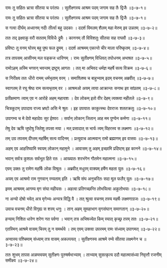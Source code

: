 रामः तु सहितः भ्रात्रा सीतया च परंतपः ।
सुतीक्ष्णस्य आश्रम पदम् जगाम सह तैः द्विजैः ॥३-७-१॥

रामः तु सहितः भ्रात्रा सीतया च परंतपः ।
सुतीक्ष्णस्य आश्रम पदम् जगाम सह तैः द्विजैः ॥३-७-१॥

स गत्वा दीर्घम् अध्वानम् नदीः तीर्त्वा बहु उदकाः ।
ददर्श विमलम् शैलम् महा मेरुम् इव उन्नतम् ॥३-७-२॥

ततः तद् इक्ष्वाकु वरौ सततम् विविधैः द्रुमैः ।
काननम् तौ विविशतुः सीतया सह राघवौ ॥३-७-३॥

प्रविष्टः तु वनम् घोरम् बहु पुष्प फल द्रुमम् ।
ददर्श आश्रमम् एकान्ते चीर माला परिष्कृतम् ॥३-७-४॥

तत्र तापसम् आसीनम् मल पङ्कज  धारिणम् ।
रामः सुतीक्ष्णम् विधिवत् तपोधनम् अभाषत  ॥३-७-५॥

रामोऽहम् अस्मि भगवन् भवन्तम् द्रष्टुम् आगतः ।
तत् मा अभिवद धर्मज्ञ महर्षे सत्य विक्रम ॥३-७-६॥

स निरीक्ष्य ततः धीरो रामम् धर्मभृताम् वरम् ।
समाश्लिष्य च बाहुभ्याम् इदम् वचनम् अब्रवीत्  ॥३-७-७॥

स्वागतम् ते रघु श्रेष्ठ राम सत्यभृताम् वर ।
आश्रमओ अयम् त्वया आक्रान्तः सनाथ इव सांप्रतम् ॥३-७-८॥

प्रतीक्षमाणः त्वाम् एव न आरोहे अहम् महायशः ।
देव लोकम् इतो वीर देहम् त्यक्त्वा महीतले ॥३-७-९॥

चित्रकूटम् उपादाय राज्य भ्रष्टो असि मे  श्रुतः ।
इह उपयातः काकुत्स्थः देवराजः शततक्रतुः  ॥३-७-१०॥

उपागम्य च मे देवो महादेवः सुर ईश्वरः ।
सर्वान् लोकान् जितान् आह मम पुण्येन कर्मणा ॥३-७-११॥

तेषु देव ऋषि जुष्टेषु जितेशु तपसा मया  ।
मत् प्रसादात् स भार्यः त्वम् विहरस्व स लक्ष्मणः ॥३-७-१२॥

तम् उग्र तपसम् दीप्तम् महर्षिम् सत्य वादिनम् ।
प्रत्युवाच आत्मवान् रामो ब्रह्माणम् इव वासवः ॥३-७-१३॥

अहम् एव आहरिष्यामि स्वयम् लोकान् महामुने ।
आवासम् तु अहम् इच्छामि प्रदिष्टम् इह कानने ॥३-७-१४॥

भवान् सर्वत्र कुशलः सर्वभूत हिते रतः ।
आख्यातः शरभंगेन गौतमेन महात्मना ॥३-७-१५॥

एवम् उक्तः तु रामेण महर्षिः लोक विश्रुतः ।
अब्रवीत् मधुरम् वाक्यम् हर्षेण महता युतः ॥३-७-१६॥

अयम् एव आश्रमो राम गुणवान् रम्यताम् इति ।
ऋषि संघ अनुचरितः सदा मूल फलैर् युतः ॥३-७-१७॥

इमम् आश्रमम् आगम्य मृग संघा महीयसः ।
अहत्वा प्रतिगच्छन्ति लोभयित्वा अकुतोभयाः ॥३-७-१८॥

ना अन्यो दोषो भवेत् अत्र मृगेभ्यः अन्यत्र विद्धि वै ।
तत्  श्रुत्वा वचनम् तस्य महर्षेः लक्ष्मणाग्रजः ॥३-७-१९॥

उवाच वचनम् धीरो विगृह्य स शरम् धनुः ।
तान् अहम् सुमहाभाग मृगसंघान् समागतान् ॥३-७-२०॥

हन्याम् निशित धारेण  शरेण नत पर्वणा ।
भवान् तत्र अभिषज्येत किम् स्यात् कृच्छ्र तरम् ततः ॥३-७-२१॥

एतस्मिन् आश्रमे वासम् चिरम् तु न समर्थये ।
तम् एवम् उक्त्वा उपरमम् रामः संध्याम् उपागमत् ॥३-७-२२॥

अन्वास्य पश्चिमाम् संध्याम् तत्र वासम् अकल्पयत् ।
सुतीक्ष्णस्य आश्रमे रम्ये सीतया लक्ष्मनेन च ॥३-७-२३॥

ततः  शुभम् तापस अन्नम्स्वयम् सुतीक्ष्णः पुरुषर्षभाभ्याम् ।
ताभ्याम् सुसत्कृत्य ददौ महात्मासंध्या निवृत्तौ रजनीम् समीक्ष्य ॥३-७-२४॥

